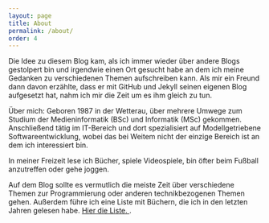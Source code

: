 ```yaml
---
layout: page
title: About
permalink: /about/
order: 4
---
```

Die Idee zu diesem Blog kam, als ich immer wieder über andere Blogs gestolpert bin und irgendwie einen Ort gesucht habe an dem ich meine Gedanken zu verschiedenen Themen aufschreiben kann. Als mir ein Freund dann davon erzählte, dass er mit GitHub und Jekyll seinen eigenen Blog aufgesetzt hat, nahm ich mir die Zeit um es ihm gleich zu tun.

Über mich:
Geboren 1987 in der Wetterau, über mehrere Umwege zum Studium der Medieninformatik (BSc) und Informatik (MSc) gekommen. Anschließend tätig im IT-Bereich und dort spezialisiert auf Modellgetriebene Softwareentwicklung, wobei das bei Weitem nicht der einzige Bereich ist an dem ich interessiert bin.

In meiner Freizeit lese ich Bücher, spiele Videospiele, bin öfter beim Fußball anzutreffen oder gehe joggen. 

Auf dem Blog sollte es vermutlich die meiste Zeit über verschiedene Themen zur Programmierung oder anderen technikbezogenen Themen gehen. Außerdem führe ich eine Liste mit Büchern, die ich in den letzten Jahren gelesen habe. <a href="/books"> Hier die Liste. </a>.